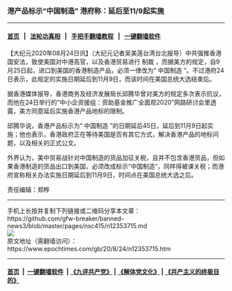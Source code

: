 ### 港产品标示“中国制造” 港府称：延后至11/9起实施
------------------------

#### [首页](https://github.com/gfw-breaker/banned-news3/blob/master/README.md) &nbsp;&nbsp;|&nbsp;&nbsp; [法轮功真相](https://github.com/begood0513/basic/blob/master/README.md)  &nbsp;&nbsp;|&nbsp;&nbsp; [手把手翻墙教程](https://github.com/gfw-breaker/guides/wiki)  &nbsp;&nbsp;|&nbsp;&nbsp; [一键翻墙软件](https://github.com/gfw-breaker/nogfw/blob/master/README.md)  



<div><p>
 【大纪元2020年08月24日讯】（大纪元记者吴美莲台湾台北报导）中共强推香港国安法，致使美国对中港高官，以及香港贸易进行
 <ok href="https://www.epochtimes.com/gb/tag/%E5%88%B6%E8%A3%81.html">
  制裁
 </ok>
 ，而据美方的规定，自9月25日起，进口到美国的香港制造产品，必须一律改为“
 <ok href="https://www.epochtimes.com/gb/tag/%E4%B8%AD%E5%9B%BD%E5%88%B6%E9%80%A0.html">
  中国制造
 </ok>
 ”。不过港府24日表示，此规定的实施日期延后到11月9日，而该时间在美国总统大选结束后。
</p>
<p>
 据香港媒体报导，香港商务及经济发展局长邱腾华曾对美方的规定多次表示抗议，而他在24日举行的“中小企资援组：资助基金推广全面观2020”网路研讨会里透露，美方同意延后实施香港产品地标的限制。
</p>
<p>
 邱腾华说，香港产品标示为“
 <ok href="https://www.epochtimes.com/gb/tag/%E4%B8%AD%E5%9B%BD%E5%88%B6%E9%80%A0.html">
  中国制造
 </ok>
 ”的日期延后45日，延后到11月9日起实施；他也表示，香港政府正在等待美国是否有其它方式，解决香港产品的地标问题，以及相关的正式公文。
</p>
<p>
 外界认为，美中贸易战针对中国制造的货品加征关税，且并不包含香港货品，但如果香港制造的货品出口到美国，必须改成标示“中国制造”，同样得被课关税；而港府宣称相关办法实施日期延后到11月9日，时间点在美国总统大选之后。
</p>
<p>
 责任编辑：郑桦
</p>
</div>
<hr/>
手机上长按并复制下列链接或二维码分享本文章：<br/>
https://github.com/gfw-breaker/banned-news3/blob/master/pages/nsc415/n12353715.md <br/>
<a href='https://github.com/gfw-breaker/banned-news3/blob/master/pages/nsc415/n12353715.md'><img src='https://github.com/gfw-breaker/banned-news3/blob/master/pages/nsc415/n12353715.md.png'/></a> <br/>
原文地址（需翻墙访问）：https://www.epochtimes.com/gb/20/8/24/n12353715.htm


------------------------
#### [首页](https://github.com/gfw-breaker/banned-news3/blob/master/README.md) &nbsp;|&nbsp; [一键翻墙软件](https://github.com/gfw-breaker/nogfw/blob/master/README.md) &nbsp;| [《九评共产党》](https://github.com/gfw-breaker/9ping.md/blob/master/README.md#九评之一评共产党是什么) | [《解体党文化》](https://github.com/gfw-breaker/jtdwh.md/blob/master/README.md) | [《共产主义的终极目的》](https://github.com/gfw-breaker/gczydzjmd.md/blob/master/README.md)


<img src='http://gfw-breaker.win/banned-news3/pages/nsc415/n12353715.md' width='0px' height='0px'/>